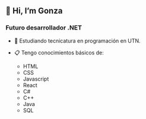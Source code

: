 ## 👋 Hi, I’m Gonza

### Futuro desarrollador .NET



 -  :orange_book: Estudiando tecnicatura en programación en UTN.




-  :clipboard: Tengo conocimientos básicos de:

    - HTML
    - CSS
    - Javascript
    - React
    - C#
    - C++
    - Java
    - SQL 



<!---
Gonzaaang/Gonzaaang is a ✨ special ✨ repository because its `README.md` (this file) appears on your GitHub profile.
You can click the Preview link to take a look at your changes.
--->
